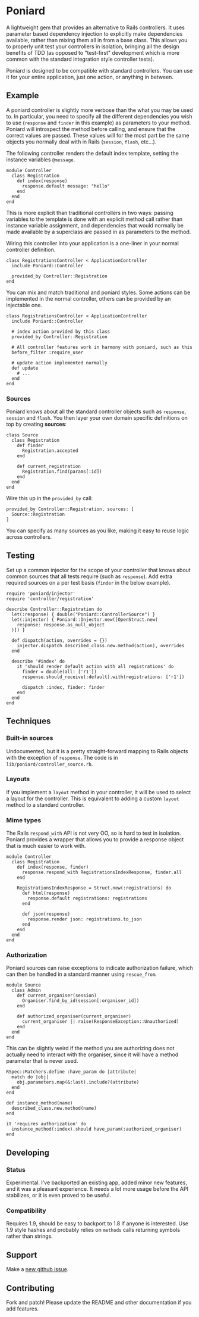 Poniard
=======

A lightweight gem that provides an alternative to Rails controllers. It uses
parameter based dependency injection to explicitly make dependencies available,
rather than mixing them all in from a base class. This allows you to properly
unit test your controllers in isolation, bringing all the design benefits of
TDD (as opposed to "test-first" development which is more common with the
standard integration style controller tests).

Poniard is designed to be compatible with standard controllers. You can use it
for your entire application, just one action, or anything in between.

Example
-------

A poniard controller is slightly more verbose than the what you may be used to.
In particular, you need to specify all the different dependencies you wish to
use (`response` and `finder` in this example) as parameters to your method.
Poniard will introspect the method before calling, and ensure that the correct
values are passed. These values will for the most part be the same objects you
normally deal with in Rails (`session`, `flash`, etc...).

The following controller renders the default index template, setting the
instance variables `@message`.

    module Controller
      class Registration
        def index(response)
          response.default message: "hello"
        end
      end
    end

This is more explicit than traditional controllers in two ways: passing
variables to the template is done with an explicit method call rather than
instance variable assignment, and dependencies that would normally be made
available by a superclass are passed in as parameters to the method.

Wiring this controller into your application is a one-liner in your normal
controller definition.

    class RegistrationsController < ApplicationController
      include Poniard::Controller

      provided_by Controller::Registration
    end

You can mix and match traditional and poniard styles. Some actions can be
implemented in the normal controller, others can be provided by an injectable
one.

    class RegistrationsController < ApplicationController
      include Poniard::Controller

      # index action provided by this class
      provided_by Controller::Registration

      # All controller features work in harmony with poniard, such as this
      before_filter :require_user

      # update action implemented normally
      def update
        # ...
      end
    end

### Sources

Poniard knows about all the standard controller objects such as `response`,
`session` and `flash`. You then layer your own domain specific definitions on
top by creating **sources**:

    class Source
      class Registration
        def finder
          Registration.accepted
        end

        def current_registration
          Registration.find(params[:id])
        end
      end
    end

Wire this up in the `provided_by` call:

    provided_by Controller::Registration, sources: [
      Source::Registration
    ]

You can specify as many sources as you like, making it easy to reuse logic
across controllers.

Testing
-------

Set up a common injector for the scope of your controller that knows about
common sources that all tests require (such as `response`). Add extra required
sources on a per test basis (`finder` in the below example).

    require 'poniard/injector'
    require 'controller/registration'

    describe Controller::Registration do
      let(:response) { double("Poniard::ControllerSource") }
      let(:injector) { Poniard::Injector.new([OpenStruct.new(
        response: response.as_null_object
      )]) }

      def dispatch(action, overrides = {})
        injector.dispatch described_class.new.method(action), overrides
      end

      describe '#index' do
        it 'should render default action with all registrations' do
          finder = double(all: ['r1'])
          response.should_receive(:default).with(registrations: ['r1'])

          dispatch :index, finder: finder
        end
      end
    end

Techniques
----------

### Built-in sources

Undocumented, but it is a pretty straight-forward mapping to Rails objects with
the exception of `response`. The code is in `lib/poniard/controller_source.rb`.

### Layouts

If you implement a `layout` method in your controller, it will be used to
select a layout for the controller. This is equivalent to adding a custom
`layout` method to a standard controller.

### Mime types

The Rails `respond_with` API is not very OO, so is hard to test in isolation.
Poniard provides a wrapper that allows you to provide a response object that is
much easier to work with.

    module Controller
      class Registration
        def index(response, finder)
          response.respond_with RegistrationsIndexResponse, finder.all
        end

        RegistrationsIndexResponse = Struct.new(:registrations) do
          def html(response)
            response.default registrations: registrations
          end

          def json(response)
            response.render json: registrations.to_json
          end
        end
      end
    end

### Authorization

Poniard sources can raise exceptions to indicate authorization failure, which
can then be handled in a standard manner using `rescue_from`.

    module Source
      class Admin
        def current_organiser(session)
          Organiser.find_by_id(session[:organiser_id])
        end

        def authorized_organiser(current_organiser)
          current_organiser || raise(ResponseException::Unauthorized)
        end
      end
    end

This can be slightly weird if the method you are authorizing does not actually
need to interact with the organiser, since it will have a method parameter that
is never used.

    RSpec::Matchers.define :have_param do |attribute|
      match do |obj|
        obj.parameters.map(&:last).include?(attribute)
      end
    end

    def instance_method(name)
      described_class.new.method(name)
    end

    it 'requires authorization' do
      instance_method(:index).should have_param(:authorized_organiser)
    end

Developing
----------

### Status

Experimental. I've backported an existing app, added minor new features, and it
was a pleasant experience. It needs a lot more usage before the API stabilizes,
or it is even proved to be useful.

### Compatibility

Requires 1.9, should be easy to backport to 1.8 if anyone is interested. Use
1.9 style hashes and probably relies on `methods` calls returning symbols
rather than strings.

## Support

Make a [new github issue](https://github.com/xaviershay/poniard/issues/new).

## Contributing

Fork and patch! Please update the README and other documentation if you add
features.
